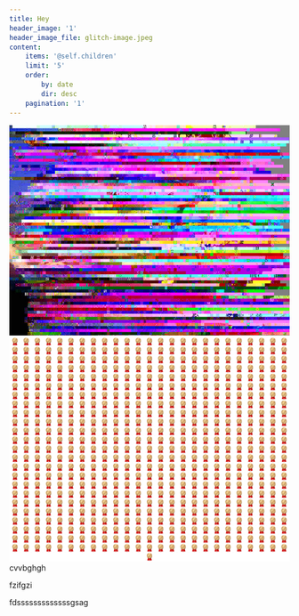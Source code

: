 ```yaml
---
title: Hey
header_image: '1'
header_image_file: glitch-image.jpeg
content:
    items: '@self.children'
    limit: '5'
    order:
        by: date
        dir: desc
    pagination: '1'
---
```


![](glitch-image.jpeg)![](601medals.png)cvvbghgh

fzifgzi

fdsssssssssssssgsag